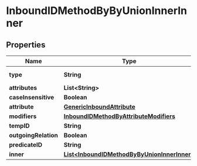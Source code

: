 

# InboundIDMethodByByUnionInnerInner


## Properties

| Name | Type | Description | Notes |
|------------ | ------------- | ------------- | -------------|
|**type** | **String** |  |  [optional] [readonly] |
|**attributes** | **List&lt;String&gt;** |  |  [optional] |
|**caseInsensitive** | **Boolean** |  |  [optional] |
|**attribute** | [**GenericInboundAttribute**](GenericInboundAttribute.md) |  |  [optional] |
|**modifiers** | [**InboundIDMethodByAttributeModifiers**](InboundIDMethodByAttributeModifiers.md) |  |  [optional] |
|**tempID** | **String** |  |  [optional] |
|**outgoingRelation** | **Boolean** |  |  [optional] |
|**predicateID** | **String** |  |  [optional] |
|**inner** | [**List&lt;InboundIDMethodByByUnionInnerInner&gt;**](InboundIDMethodByByUnionInnerInner.md) |  |  [optional] |



